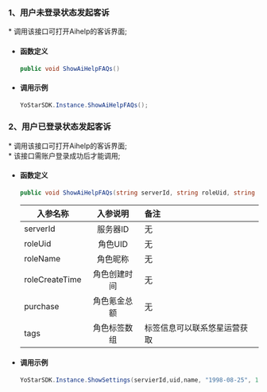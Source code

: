 

### 1、用户未登录状态发起客诉
\* 调用该接口可打开Aihelp的客诉界面;

- #### 函数定义
    ```cs
    public void ShowAiHelpFAQs()
    ```


- #### 调用示例

    ```cs
    YoStarSDK.Instance.ShowAiHelpFAQs();
    ```


### 2、用户已登录状态发起客诉
\* 调用该接口可打开Aihelp的客诉界面;<br/>
\* 该接口需账户登录成功后才能调用;

- #### 函数定义
    ```cs
    public void ShowAiHelpFAQs(string serverId, string roleUid, string roleName, string roleCreateTime, int purchase, string[] tags)
    ```

    入参名称|入参说明|备注
    ---|:--:|:--|
    serverId| 服务器ID|无 |
    roleUid| 角色UID|无 |
    roleName| 角色昵称|无 |
    roleCreateTime| 角色创建时间|无 |
    purchase| 角色氪金总额|无 |
    tags| 角色标签数组|标签信息可以联系悠星运营获取|


- #### 调用示例

    ```cs
    YoStarSDK.Instance.ShowSettings(servierId,uid,name, "1998-08-25", 100, new string[]{"tag1","tag2"});
    ```


